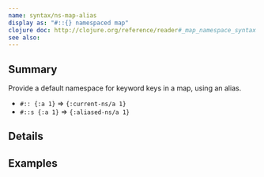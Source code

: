 ```yaml
---
name: syntax/ns-map-alias
display as: "#::{} namespaced map"
clojure doc: http://clojure.org/reference/reader#_map_namespace_syntax
see also:
---
```


## Summary

Provide a default namespace for keyword keys in a map, using an alias.

- `#:: {:a 1}` => `{:current-ns/a 1}`
- `#::s {:a 1}` => `{:aliased-ns/a 1}`

## Details

## Examples
